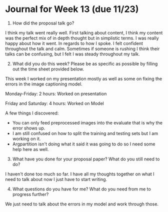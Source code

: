 # Journal for Week 13 (due 11/23)

1. How did the proposal talk go?

I think my talk went really well. First talking about content, I think my content was the perfect mix of in depth thought but in simplistic terms. I was really happy about
how it went. In regards to how I spoke. I felt confident throughout the talk and calm. Sometimes if someone is rushing I think their talks can be confusing, but I felt I 
was steady throughout my talk.

2. What did you do this week? Please be as specific as possible by filling out the time
sheet provided below.

This week I worked on my presentation mostly as well as some on fixing the errors in the image captioning model. 

Monday-Friday: 2 hours: Worked on presentation

Friday and Saturday: 4 hours: Worked on Model


A few things I discovered:

- You can only feed preprocessed images into the evaluate that is why the error shows up.
- I am still confused on how to split the training and testing sets but I am working on it.
- Argpartition isn't doing what it said it was going to do so I need some help here as well.

3. What have you done for your proposal paper? What do you still need to do?

I haven't done too much so far. I have all my thoughts together on what I need to talk about now I just have to start writing.

4. What questions do you have for me? What do you need from me to progress further?

We just need to talk about the errors in my model and work through those.
